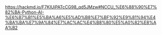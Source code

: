 https://hackmd.io/F7KIUiPATcCG98_qd5JMzw#NCCU_%E6%88%90%E7%82%BA-Python-AI-%E6%B7%B1%E5%BA%A6%E5%AD%B8%E7%BF%92%E9%81%94%E4%BA%BA%E7%9A%84%E7%AC%AC%E4%B8%80%E5%A0%82%E8%AA%B2
